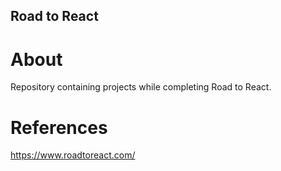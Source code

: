 ## Road to React
# About
Repository containing projects while completing Road to React.

# References
https://www.roadtoreact.com/